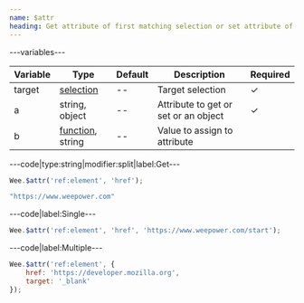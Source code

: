 ```yaml
---
name: $attr
heading: Get attribute of first matching selection or set attribute of each matching selection
---
```


---variables---

| Variable | Type | Default | Description | Required |
| -- | -- | -- | -- | -- |
| target | [selection](/script#selection) | -- | Target selection | ✓ |
| a | string, object | -- | Attribute to get or set or an object | ✓ |
| b | [function](/script/#functions), string | -- | Value to assign to attribute ||

---code|type:string|modifier:split|label:Get---

```javascript
Wee.$attr('ref:element', 'href');
```

```javascript
"https://www.weepower.com"
```

---code|label:Single---

```javascript
Wee.$attr('ref:element', 'href', 'https://www.weepower.com/start');
```

---code|label:Multiple---

```javascript
Wee.$attr('ref:element', {
	href: 'https://developer.mozilla.org',
	target: '_blank'
});
```